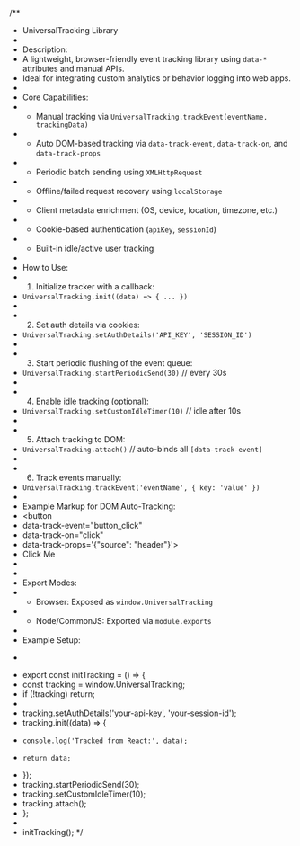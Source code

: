/**
 * UniversalTracking Library
 *
 *  Description:
 * A lightweight, browser-friendly event tracking library using `data-*` attributes and manual APIs.
 * Ideal for integrating custom analytics or behavior logging into web apps.
 *
 *  Core Capabilities:
 * - Manual tracking via `UniversalTracking.trackEvent(eventName, trackingData)`
 * - Auto DOM-based tracking via `data-track-event`, `data-track-on`, and `data-track-props`
 * - Periodic batch sending using `XMLHttpRequest`
 * - Offline/failed request recovery using `localStorage`
 * - Client metadata enrichment (OS, device, location, timezone, etc.)
 * - Cookie-based authentication (`apiKey`, `sessionId`)
 * - Built-in idle/active user tracking
 *
 *  How to Use:
 * 1. Initialize tracker with a callback:
 *    `UniversalTracking.init((data) => { ... })`
 *
 * 2. Set auth details via cookies:
 *    `UniversalTracking.setAuthDetails('API_KEY', 'SESSION_ID')`
 *
 * 3. Start periodic flushing of the event queue:
 *    `UniversalTracking.startPeriodicSend(30)` // every 30s
 *
 * 4. Enable idle tracking (optional):
 *    `UniversalTracking.setCustomIdleTimer(10)` // idle after 10s
 *
 * 5. Attach tracking to DOM:
 *    `UniversalTracking.attach()` // auto-binds all `[data-track-event]`
 *
 * 6. Track events manually:
 *    `UniversalTracking.trackEvent('eventName', { key: 'value' })`
 *
 *  Example Markup for DOM Auto-Tracking:
 * <button
 *   data-track-event="button_click"
 *   data-track-on="click"
 *   data-track-props='{"source": "header"}'>
 *   Click Me
 * </button>
 *
 *  Export Modes:
 * - Browser: Exposed as `window.UniversalTracking`
 * - Node/CommonJS: Exported via `module.exports`
 *
 *  Example Setup:
 * ```js
 * export const initTracking = () => {
 *   const tracking = window.UniversalTracking;
 *   if (!tracking) return;
 *
 *   tracking.setAuthDetails('your-api-key', 'your-session-id');
 *   tracking.init((data) => {
 *     console.log('Tracked from React:', data);
 *     return data;
 *   });
 *   tracking.startPeriodicSend(30);
 *   tracking.setCustomIdleTimer(10);
 *   tracking.attach();
 * };
 *
 * initTracking();
 */